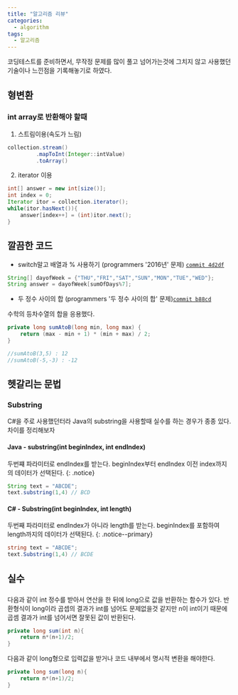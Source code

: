 ```yaml
---
title: "알고리즘 리뷰"
categories:
  - algorithm
tags:
  - 알고리즘
---
```


코딩테스트를 준비하면서, 무작정 문제를 많이 풀고 넘어가는것에 그치지 않고 사용했던 기술이나 느낀점을 기록해놓기로 하였다.


## 형변환

### int array로 반환해야 할때

1. 스트림이용(속도가 느림)
```java
collection.stream()
         .mapToInt(Integer::intValue)
         .toArray()
```


2. iterator 이용
```java
int[] answer = new int[size()];
int index = 0;
Iterator itor = collection.iterator();
while(itor.hasNext()){
    answer[index++] = (int)itor.next();
}
```

## 깔끔한 코드

* switch말고 배열과 % 사용하기 (programmers '2016년' 문제) [`commit 4d2df`](https://github.com/maenguin/Algorithm/commit/4d2dfd3ccb792f3af604602d4d1b62a6af8b25d4)
```java
String[] dayofWeek = {"THU","FRI","SAT","SUN","MON","TUE","WED"};
String answer = dayofWeek[sumOfDays%7];
```

* 두 정수 사이의 합 (programmers '두 정수 사이의 합' 문제)[`commit b88cd`](https://github.com/maenguin/Algorithm/commit/b88cd1c2e14f595610e540c6f8d77a6c80501796)

수학의 등차수열의 합을 응용했다. 
```java
private long sumAtoB(long min, long max) {
    return (max - min + 1) * (min + max) / 2;
}

//sumAtoB(3,5) : 12
//sumAtoB(-5,-3) : -12
```

## 헷갈리는 문법

### Substring
C#을 주로 사용했던터라 Java의 substring을 사용할때 실수를 하는 경우가 종종 있다.
차이를 정리해보자

#### Java - substring(int beginIndex, int endIndex)
두번쨰 파라미터로 endIndex를 받는다. beginIndex부터 endIndex 이전 index까지의 데이터가 선택된다. 
{: .notice}

```java
String text = "ABCDE";
text.substring(1,4) // BCD
```
#### C# - Substring(int beginIndex, int length)
두번째 파라미터로 endIndex가 아니라 length를 받는다. beginIndex를 포함하여 length까지의 데이터가 선택된다.
{: .notice--primary}

```c#
string text = "ABCDE";
text.Substring(1,4) // BCDE
```

## 실수

### 
다음과 같이 int 정수를 받아서 연산을 한 뒤에 long으로 값을 반환하는 함수가 있다.
반환형식이 long이라 곱셉의 결과가 int를 넘어도 문제없을것 같지만 n이 int이기 때문에 곱셈 결과가 int를 넘어서면 잘못된 값이 반환된다.
```java
private long sum(int n){
    return n*(n+1)/2;
}
```
다음과 같이 long형으로 입력값을 받거나 코드 내부에서 명시적 변환을 해야한다.
```java
private long sum(long n){
    return n*(n+1)/2;
}
```







